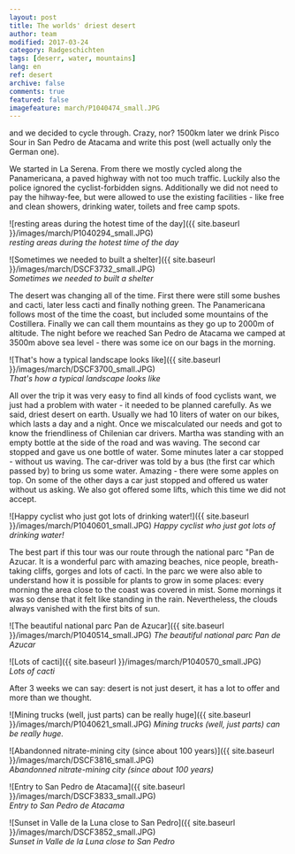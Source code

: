 ```yaml
---
layout: post
title: The worlds' driest desert
author: team
modified: 2017-03-24
category: Radgeschichten
tags: [deserr, water, mountains]
lang: en
ref: desert
archive: false
comments: true
featured: false
imagefeature: march/P1040474_small.JPG
---
```


and we decided to cycle through. Crazy, nor? 1500km later we drink Pisco Sour in San Pedro de Atacama and write this post (well actually only the German one).

We started in La Serena. From there we mostly cycled along the Panamericana, a paved highway with not too much traffic. Luckily also the police ignored the cyclist-forbidden signs. Additionally we did not need to pay the hihway-fee, but were allowed to use the existing facilities - like free and clean showers, drinking water, toilets and free camp spots.

![resting areas during the hotest time of the day]({{ site.baseurl }}/images/march/P1040294_small.JPG)  
*resting areas during the hotest time of the day*

![Sometimes we needed to built a shelter]({{ site.baseurl }}/images/march/DSCF3732_small.JPG)  
*Sometimes we needed to built a shelter*

The desert was changing all of the time. First there were still some bushes and cacti, later less cacti and finally nothing green. The Panamericana follows most of the time the coast, but included some mountains of the Costillera. Finally we can call them mountains as they go up to 2000m of altitude. The night before we reached San Pedro de Atacama we camped at 3500m above sea level - there was some ice on our bags in the morning.

![That's how a typical landscape looks like]({{ site.baseurl }}/images/march/DSCF3700_small.JPG)  
*That's how a typical landscape looks like*

All over the trip it was very easy to find all kinds of food cyclists want, we just had a problem with water - it needed to be planned carefully. As we said, driest desert on earth. Usually we had 10 liters of water on our bikes, which lasts a day and a night. Once we miscalculated our needs and got to know the friendliness of Chilenian car drivers. Martha was standing with an empty bottle at the side of the road and was waving. The second car stopped and gave us one bottle of water. Some minutes later a car stopped - without us waving. The car-driver was told by a bus (the first car which passed by) to bring us some water. Amazing - there were some apples on top. On some of the other days a car just stopped and offered us water without us asking. We also got offered some lifts, which this time we did not accept.

![Happy cyclist who just got lots of drinking water!]({{ site.baseurl }}/images/march/P1040601_small.JPG) 
*Happy cyclist who just got lots of drinking water!*

The best part if this tour was our route through the national parc "Pan de Azucar. It is a wonderful parc with amazing beaches, nice people, breath-taking cliffs, gorges and lots of cacti. In the parc we were also able to understand how it is possible for plants to grow in some places: every morning the area close to the coast was covered in mist. Some mornings it was so dense that it felt like standing in the rain. Nevertheless, the clouds always vanished with the first bits of sun.

![The beautiful national parc Pan de Azucar]({{ site.baseurl }}/images/march/P1040514_small.JPG) 
*The beautiful national parc Pan de Azucar*

![Lots of cacti]({{ site.baseurl }}/images/march/P1040570_small.JPG)  
*Lots of cacti*

After 3 weeks we can say: desert is not just desert, it has a lot to offer and more than we thought.

![Mining trucks (well, just parts) can be really huge]({{ site.baseurl }}/images/march/P1040621_small.JPG) 
*Mining trucks (well, just parts) can be really huge.*

![Abandonned nitrate-mining city (since about 100 years)]({{ site.baseurl }}/images/march/DSCF3816_small.JPG)  
*Abandonned nitrate-mining city (since about 100 years)*

![Entry to San Pedro de Atacama]({{ site.baseurl }}/images/march/DSCF3833_small.JPG)  
*Entry to San Pedro de Atacama*

![Sunset in Valle de la Luna close to San Pedro]({{ site.baseurl }}/images/march/DSCF3852_small.JPG)  
*Sunset in Valle de la Luna close to San Pedro*



